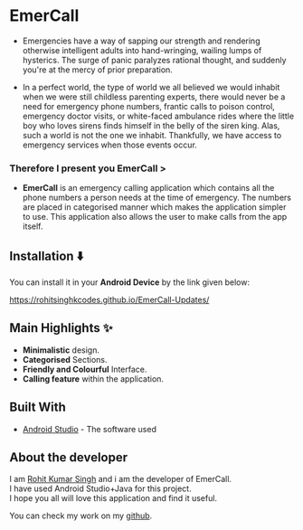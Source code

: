 # EmerCall
* Emergencies have a way of sapping our strength and rendering otherwise intelligent adults into hand-wringing, wailing lumps of hysterics. The surge of panic paralyzes rational thought, and suddenly you're at the mercy of prior preparation.

* In a perfect world, the type of world we all believed we would inhabit when we were still childless parenting experts, there would never be a need for emergency phone numbers, frantic calls to poison control, emergency doctor visits, or white-faced ambulance rides where the little boy who loves sirens finds himself in the belly of the siren king.
Alas, such a world is not the one we inhabit. Thankfully, we have access to emergency services when those events occur.

### Therefore I present you EmerCall >

* **EmerCall** is an emergency calling application which contains all the phone numbers a person needs at the time of emergency. The numbers are placed in categorised manner which makes the application simpler to use. This application also allows the user to make calls from the app itself.




## Installation :arrow_down:
You can install it in your **Android Device**  by the link given below: 

https://rohitsinghkcodes.github.io/EmerCall-Updates/



## Main Highlights :sparkles:

* **Minimalistic** design.
* **Categorised** Sections.
* **Friendly and Colourful** Interface.
* **Calling feature** within the application.


## Built With

* [Android Studio](https://developer.android.com/studio) - The software used


## About the developer

I am [Rohit Kumar Singh](https://rohitsinghkcodes.github.io/portfolio/) and i am the developer of EmerCall.  
I have used Android Studio+Java for this project.  
I hope you all will love this application and find it useful.

You can check my work on my [github](https://github.com/rohitsinghkcodes).

